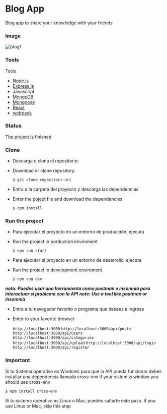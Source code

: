 # Blog App

Blog app to share your knowledge with your friends

### Image

![blog1](https://user-images.githubusercontent.com/53627060/139965558-51382190-4298-4000-a014-19edcf3dde60.png)

### Tools

Tools

- [Node.js](https://nodejs.org/es/)
- [Express.js](https://expressjs.com/es/)
- Javascript
- [MongoDB ](https://www.mongodb.com/es)
- [Mongoose](https://mongoosejs.com/)
- [React](https://es.reactjs.org/)
- [webpack](https://webpack.js.org/)

### Status

The project is finished

### Clone

- Descarga o clona el repositorio:
- Download or clone repository:

  `$ git clone repositori-uri`

- Entra a la carpeta del proyecto y descarga las dependencias
- Enter the poject file and download the dependencies

  `$ npm install`

### Run the project

- Para ejecutar el proyecto en un entorno de producción, ejecuta
- Run the project in porduction enviroment

  `$ npm run start`

- Para ejecutar el proyecto en un entorno de desarrollo, ejecuta
- Run the project in development enviroment

  `$ npm run dev`

**_nota: Puedes usar una herramienta como postman o insomnia para interactuar si problema con la API_**
**_note: Use a tool like postman or insomnia_**

- Entra a tu navegador favorito o programa que desees e ingresa
- Enter to your favorite browser

  `http://localhost:3000`
  `http://localhost:3000/api/posts`
  `http://localhost:3000/api/users`
  `http://localhost:3000/api/categories`
  `http://localhost:3000/api/upload`
  `http://localhost:3000/api/login`
  `http://localhost:3000/api/register`

### Important

Si tu Sistema operativo es Windows para que la API pueda funcionar debes installar una dependencia llamada cross-env
if your sistem is window you should use cross-env

`$ npm install cross-env`

Si tu sistema operativo es Linux o Mac, puedes saltarte este paso.
if you use Linux or Mac, skip this step
